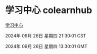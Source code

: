 # 学习中心 colearnhub
[学习中心](http://219.139.198.207:56308/colearnhub/)

2024年 09月 26日 星期四 21:30:01 CST

2024年 09月 26日 星期四 13:30:01 GMT
